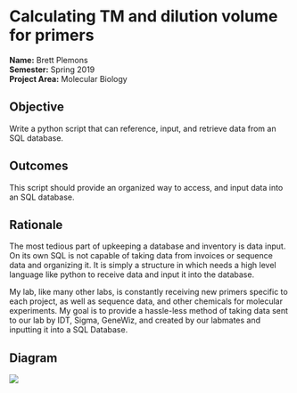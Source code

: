 # Calculating TM and dilution volume for primers

**Name:** Brett Plemons 
<br/>
**Semester:** Spring 2019
<br/>
**Project Area:** Molecular Biology

## Objective
Write a python script that can reference, input, and retrieve data from an SQL database.

## Outcomes
This script should provide an organized way to access, and input data into an SQL database.

## Rationale
The most tedious part of upkeeping a database and inventory is data input. On its own SQL is not capable of taking data from invoices or sequence data and organizing it. It is simply a structure in which needs a high level language like python to receive data and input it into the database.

My lab, like many other labs, is constantly receiving new primers specific to each project, as well as sequence data, and other chemicals for molecular experiments. My goal is to provide a hassle-less method of taking data sent to our lab by IDT, Sigma, GeneWiz, and created by our labmates and inputting it into a SQL Database.

## Diagram
<img src="https://github.com/KaynRyu/semesterProject/Untitled Diagram.jpg">

